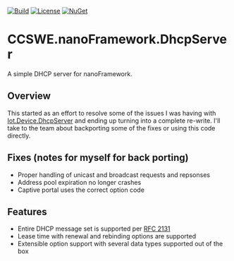 [![Build](https://github.com/CoryCharlton/CCSWE.nanoFramework.DhcpServer/actions/workflows/build-solution.yml/badge.svg)](https://github.com/CoryCharlton/CCSWE.nanoFramework.DhcpServer/actions/workflows/build-solution.yml) [![License](https://img.shields.io/badge/License-MIT-blue.svg)](LICENSE) [![NuGet](https://img.shields.io/nuget/dt/CCSWE.nanoFramework.DhcpServer.svg?label=NuGet&style=flat&logo=nuget)](https://www.nuget.org/packages/CCSWE.nanoFramework.DhcpServer/) 

# CCSWE.nanoFramework.DhcpServer

A simple DHCP server for nanoFramework.

## Overview

This started as an effort to resolve some of the issues I was having with [Iot.Device.DhcpServer](https://github.com/nanoframework/nanoFramework.IoT.Device/tree/develop/devices/DhcpServer) and ending up turning into a complete re-write. I'll take to the team about backporting some of the fixes or using this code directly.

## Fixes (notes for myself for back porting)

- Proper handling of unicast and broadcast requests and repsonses
- Address pool expiration no longer crashes
- Captive portal uses the correct option code

## Features

- Entire DHCP message set is supported per [RFC 2131](https://datatracker.ietf.org/doc/html/rfc2131)
- Lease time with renewal and rebinding options are supported
- Extensible option support with several data types supported out of the box
